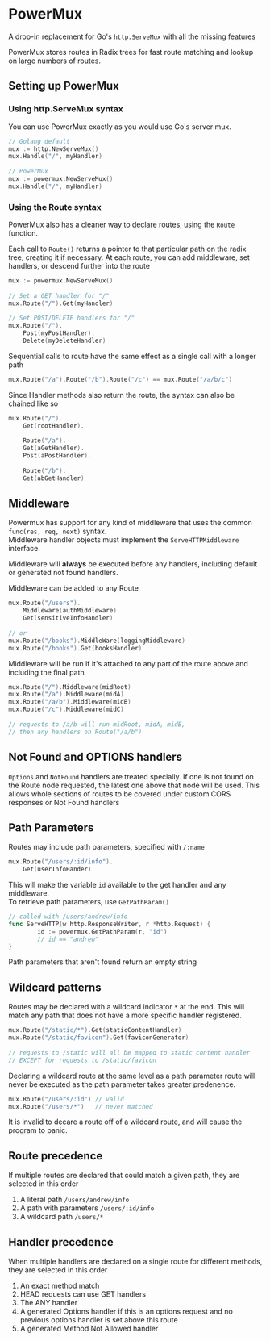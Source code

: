 # PowerMux
A drop-in replacement for Go's `http.ServeMux` with all the missing features

PowerMux stores routes in Radix trees for fast route matching and lookup on large numbers of routes.

## Setting up PowerMux
### Using http.ServeMux syntax

You can use PowerMux exactly as you would use Go's server mux.
```go
// Golang default
mux := http.NewServeMux()
mux.Handle("/", myHandler)
  
// PowerMux
mux := powermux.NewServeMux()
mux.Handle("/", myHandler)
```

### Using the Route syntax
PowerMux also has a cleaner way to declare routes, using the `Route` function.

Each call to `Route()` returns a pointer to that particular path on the radix tree, creating it if necessary.
At each route, you can add middleware, set handlers, or descend further into the route
```go
mux := powermux.NewServeMux()
 
// Set a GET handler for "/"
mux.Route("/").Get(myHandler)
 
// Set POST/DELETE handlers for "/"
mux.Route("/").
    Post(myPostHandler).
    Delete(myDeleteHandler)
```

Sequential calls to route have the same effect as a single call with a longer path
```go
mux.Route("/a").Route("/b").Route("/c") == mux.Route("/a/b/c")
```

Since Handler methods also return the route, the syntax can also be chained like so
```go
mux.Route("/").
    Get(rootHandler).
    
    Route("/a").
    Get(aGetHandler).
    Post(aPostHandler).
    
    Route("/b").
    Get(abGetHandler)
```
## Middleware
Powermux has support for any kind of middleware that uses the common `func(res, req, next)` syntax.  
Middleware handler objects must implement the `ServeHTTPMiddleware` interface.

Middleware will **always** be executed before any handlers, including default or generated not found handlers.

Middleware can be added to any Route
```go
mux.Route("/users").
    Middleware(authMiddleware).
    Get(sensitiveInfoHandler)
    
// or
mux.Route("/books").MiddleWare(loggingMiddleware)
mux.Route("/books").Get(booksHandler)
```

Middleware will be run if it's attached to any part of the route above and including the final path
```go
mux.Route("/").Middleware(midRoot)
mux.Route("/a").Middleware(midA)
mux.Route("/a/b").Middleware(midB)
mux.Route("/c").Middleware(midC)
 
// requests to /a/b will run midRoot, midA, midB, 
// then any handlers on Route("/a/b")
```

## Not Found and OPTIONS handlers
`Options` and `NotFound` handlers are treated specially. If one is not found on the Route node requested, 
the latest one above that node will be used. This allows whole sections of routes to be covered under custom CORS
responses or Not Found handlers

## Path Parameters
Routes may include path parameters, specified with `/:name`  
```go
mux.Route("/users/:id/info").
    Get(userInfoHander)
```
This will make the variable `id` available to the get handler and any middleware.  
To retrieve path parameters, use `GetPathParam()`
```go
// called with /users/andrew/info
func ServeHTTP(w http.ResponseWriter, r *http.Request) {
        id := powermux.GetPathParam(r, "id")
        // id == "andrew"
}
```

Path parameters that aren't found return an empty string

## Wildcard patterns
Routes may be declared with a wildcard indicator `*` at the end. 
This will match any path that does not have a more specific handler registered.

```go
mux.Route("/static/*").Get(staticContentHandler)
mux.Route("/static/favicon").Get(faviconGenerator)
 
// requests to /static will all be mapped to static content handler
// EXCEPT for requests to /static/favicon
```

Declaring a wildcard route at the same level as a path parameter route will never be executed as the path parameter takes greater predenence.
```go
mux.Route("/users/:id") // valid
mux.Route("/users/*")   // never matched
```

It is invalid to decare a route off of a wildcard route, and will cause the program to panic.

## Route precedence
If multiple routes are declared that could match a given path, they are selected in this order
1. A literal path `/users/andrew/info`
2. A path with parameters `/users/:id/info`
3. A wildcard path `/users/*`

## Handler precedence
When multiple handlers are declared on a single route for different methods, they are selected in this order
1. An exact method match
2. HEAD requests can use GET handlers
3. The ANY handler
4. A generated Options handler if this is an options request and no previous options handler is set above this route
5. A generated Method Not Allowed handler